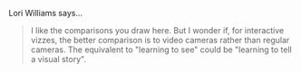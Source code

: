 Lori Williams says…
>	I like the comparisons you draw here.  But I wonder if, for interactive vizzes, the better comparison is to video cameras rather than regular cameras.  The equivalent to "learning to see" could be "learning to tell a visual story".
